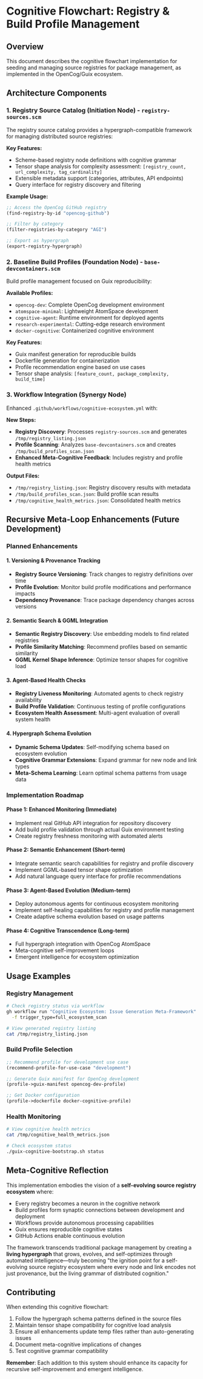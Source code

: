 # Cognitive Flowchart: Registry & Build Profile Management

## Overview

This document describes the cognitive flowchart implementation for seeding and managing source registries for package management, as implemented in the OpenCog/Guix ecosystem.

## Architecture Components

### 1. Registry Source Catalog (Initiation Node) - `registry-sources.scm`

The registry source catalog provides a hypergraph-compatible framework for managing distributed source registries:

**Key Features:**
- Scheme-based registry node definitions with cognitive grammar
- Tensor shape analysis for complexity assessment: `[registry_count, url_complexity, tag_cardinality]`
- Extensible metadata support (categories, attributes, API endpoints)
- Query interface for registry discovery and filtering

**Example Usage:**
```scheme
;; Access the OpenCog GitHub registry
(find-registry-by-id "opencog-github")

;; Filter by category
(filter-registries-by-category "AGI")

;; Export as hypergraph
(export-registry-hypergraph)
```

### 2. Baseline Build Profiles (Foundation Node) - `base-devcontainers.scm`

Build profile management focused on Guix reproducibility:

**Available Profiles:**
- `opencog-dev`: Complete OpenCog development environment
- `atomspace-minimal`: Lightweight AtomSpace development
- `cognitive-agent`: Runtime environment for deployed agents
- `research-experimental`: Cutting-edge research environment
- `docker-cognitive`: Containerized cognitive environment

**Key Features:**
- Guix manifest generation for reproducible builds
- Dockerfile generation for containerization
- Profile recommendation engine based on use cases
- Tensor shape analysis: `[feature_count, package_complexity, build_time]`

### 3. Workflow Integration (Synergy Node)

Enhanced `.github/workflows/cognitive-ecosystem.yml` with:

**New Steps:**
- **Registry Discovery**: Processes `registry-sources.scm` and generates `/tmp/registry_listing.json`
- **Profile Scanning**: Analyzes `base-devcontainers.scm` and creates `/tmp/build_profiles_scan.json`
- **Enhanced Meta-Cognitive Feedback**: Includes registry and profile health metrics

**Output Files:**
- `/tmp/registry_listing.json`: Registry discovery results with metadata
- `/tmp/build_profiles_scan.json`: Build profile scan results
- `/tmp/cognitive_health_metrics.json`: Consolidated health metrics

## Recursive Meta-Loop Enhancements (Future Development)

### Planned Enhancements

#### 1. Versioning & Provenance Tracking
- **Registry Source Versioning**: Track changes to registry definitions over time
- **Profile Evolution**: Monitor build profile modifications and performance impacts
- **Dependency Provenance**: Trace package dependency changes across versions

#### 2. Semantic Search & GGML Integration
- **Semantic Registry Discovery**: Use embedding models to find related registries
- **Profile Similarity Matching**: Recommend profiles based on semantic similarity
- **GGML Kernel Shape Inference**: Optimize tensor shapes for cognitive load

#### 3. Agent-Based Health Checks
- **Registry Liveness Monitoring**: Automated agents to check registry availability
- **Build Profile Validation**: Continuous testing of profile configurations
- **Ecosystem Health Assessment**: Multi-agent evaluation of overall system health

#### 4. Hypergraph Schema Evolution
- **Dynamic Schema Updates**: Self-modifying schema based on ecosystem evolution
- **Cognitive Grammar Extensions**: Expand grammar for new node and link types
- **Meta-Schema Learning**: Learn optimal schema patterns from usage data

### Implementation Roadmap

#### Phase 1: Enhanced Monitoring (Immediate)
- Implement real GitHub API integration for repository discovery
- Add build profile validation through actual Guix environment testing
- Create registry freshness monitoring with automated alerts

#### Phase 2: Semantic Enhancement (Short-term)
- Integrate semantic search capabilities for registry and profile discovery
- Implement GGML-based tensor shape optimization
- Add natural language query interface for profile recommendations

#### Phase 3: Agent-Based Evolution (Medium-term)
- Deploy autonomous agents for continuous ecosystem monitoring
- Implement self-healing capabilities for registry and profile management
- Create adaptive schema evolution based on usage patterns

#### Phase 4: Cognitive Transcendence (Long-term)
- Full hypergraph integration with OpenCog AtomSpace
- Meta-cognitive self-improvement loops
- Emergent intelligence for ecosystem optimization

## Usage Examples

### Registry Management
```bash
# Check registry status via workflow
gh workflow run "Cognitive Ecosystem: Issue Generation Meta-Framework" \
  -f trigger_type=full_ecosystem_scan

# View generated registry listing
cat /tmp/registry_listing.json
```

### Build Profile Selection
```scheme
;; Recommend profile for development use case
(recommend-profile-for-use-case "development")

;; Generate Guix manifest for OpenCog development
(profile->guix-manifest opencog-dev-profile)

;; Get Docker configuration
(profile->dockerfile docker-cognitive-profile)
```

### Health Monitoring
```bash
# View cognitive health metrics
cat /tmp/cognitive_health_metrics.json

# Check ecosystem status
./guix-cognitive-bootstrap.sh status
```

## Meta-Cognitive Reflection

This implementation embodies the vision of a **self-evolving source registry ecosystem** where:

- Every registry becomes a neuron in the cognitive network
- Build profiles form synaptic connections between development and deployment
- Workflows provide autonomous processing capabilities
- Guix ensures reproducible cognitive states
- GitHub Actions enable continuous evolution

The framework transcends traditional package management by creating a **living hypergraph** that grows, evolves, and self-optimizes through automated intelligence—truly becoming "the ignition point for a self-evolving source registry ecosystem where every node and link encodes not just provenance, but the living grammar of distributed cognition."

## Contributing

When extending this cognitive flowchart:

1. Follow the hypergraph schema patterns defined in the source files
2. Maintain tensor shape compatibility for cognitive load analysis
3. Ensure all enhancements update temp files rather than auto-generating issues
4. Document meta-cognitive implications of changes
5. Test cognitive grammar compatibility

**Remember**: Each addition to this system should enhance its capacity for recursive self-improvement and emergent intelligence.